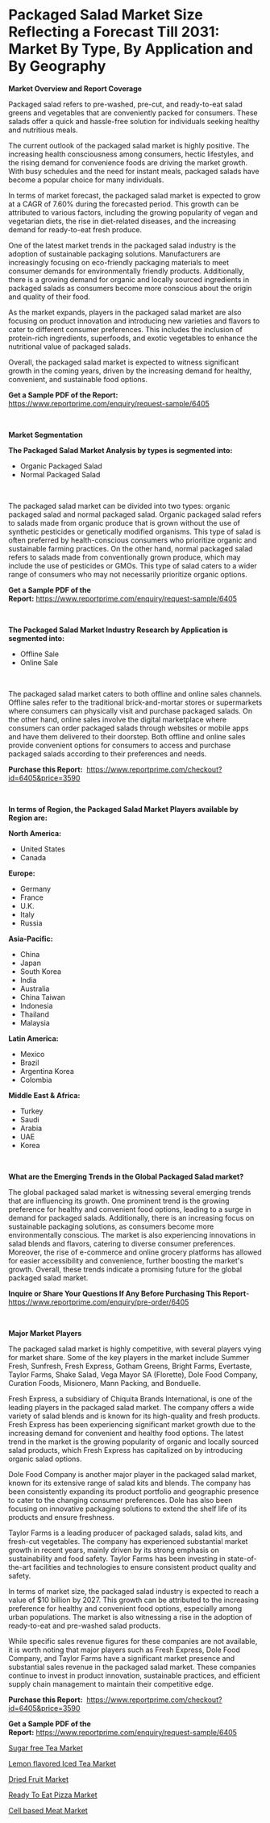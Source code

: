 <p><h1>Packaged Salad Market Size Reflecting a Forecast Till 2031: Market By Type, By Application and By Geography</h1></p><p><strong>Market Overview and Report Coverage</strong></p>
<p><p>Packaged salad refers to pre-washed, pre-cut, and ready-to-eat salad greens and vegetables that are conveniently packed for consumers. These salads offer a quick and hassle-free solution for individuals seeking healthy and nutritious meals.</p><p>The current outlook of the packaged salad market is highly positive. The increasing health consciousness among consumers, hectic lifestyles, and the rising demand for convenience foods are driving the market growth. With busy schedules and the need for instant meals, packaged salads have become a popular choice for many individuals.</p><p>In terms of market forecast, the packaged salad market is expected to grow at a CAGR of 7.60% during the forecasted period. This growth can be attributed to various factors, including the growing popularity of vegan and vegetarian diets, the rise in diet-related diseases, and the increasing demand for ready-to-eat fresh produce.</p><p>One of the latest market trends in the packaged salad industry is the adoption of sustainable packaging solutions. Manufacturers are increasingly focusing on eco-friendly packaging materials to meet consumer demands for environmentally friendly products. Additionally, there is a growing demand for organic and locally sourced ingredients in packaged salads as consumers become more conscious about the origin and quality of their food.</p><p>As the market expands, players in the packaged salad market are also focusing on product innovation and introducing new varieties and flavors to cater to different consumer preferences. This includes the inclusion of protein-rich ingredients, superfoods, and exotic vegetables to enhance the nutritional value of packaged salads.</p><p>Overall, the packaged salad market is expected to witness significant growth in the coming years, driven by the increasing demand for healthy, convenient, and sustainable food options.</p></p>
<p><strong>Get a Sample PDF of the Report:</strong> <a href="https://www.reportprime.com/enquiry/request-sample/6405">https://www.reportprime.com/enquiry/request-sample/6405</a></p>
<p>&nbsp;</p>
<p><strong>Market Segmentation</strong></p>
<p><strong>The Packaged Salad Market Analysis by types is segmented into:</strong></p>
<p><ul><li>Organic Packaged Salad</li><li>Normal Packaged Salad</li></ul></p>
<p>&nbsp;</p>
<p><p>The packaged salad market can be divided into two types: organic packaged salad and normal packaged salad. Organic packaged salad refers to salads made from organic produce that is grown without the use of synthetic pesticides or genetically modified organisms. This type of salad is often preferred by health-conscious consumers who prioritize organic and sustainable farming practices. On the other hand, normal packaged salad refers to salads made from conventionally grown produce, which may include the use of pesticides or GMOs. This type of salad caters to a wider range of consumers who may not necessarily prioritize organic options.</p></p>
<p><strong>Get a Sample PDF of the Report:</strong>&nbsp;<a href="https://www.reportprime.com/enquiry/request-sample/6405">https://www.reportprime.com/enquiry/request-sample/6405</a></p>
<p>&nbsp;</p>
<p><strong>The Packaged Salad Market Industry Research by Application is segmented into:</strong></p>
<p><ul><li>Offline Sale</li><li>Online Sale</li></ul></p>
<p>&nbsp;</p>
<p><p>The packaged salad market caters to both offline and online sales channels. Offline sales refer to the traditional brick-and-mortar stores or supermarkets where consumers can physically visit and purchase packaged salads. On the other hand, online sales involve the digital marketplace where consumers can order packaged salads through websites or mobile apps and have them delivered to their doorstep. Both offline and online sales provide convenient options for consumers to access and purchase packaged salads according to their preferences and needs.</p></p>
<p><strong>Purchase this Report:</strong>&nbsp; <a href="https://www.reportprime.com/checkout?id=6405&price=3590">https://www.reportprime.com/checkout?id=6405&price=3590</a></p>
<p>&nbsp;</p>
<p><strong>In terms of Region, the Packaged Salad Market Players available by Region are:</strong></p>
<p>
    <p> <strong> North America: </strong>
        <ul>
            <li>United States</li>
            <li>Canada</li>
        </ul>
        </p> 
    <p> <strong> Europe: </strong>
        <ul>
            <li>Germany</li>
            <li>France</li>
            <li>U.K.</li>
            <li>Italy</li>
            <li>Russia</li>
        </ul>
        </p> 
    <p> <strong> Asia-Pacific: </strong>
        <ul>
            <li>China</li>
            <li>Japan</li>
            <li>South Korea</li>
            <li>India</li>
            <li>Australia</li>
            <li>China Taiwan</li>
            <li>Indonesia</li>
            <li>Thailand</li>
            <li>Malaysia</li>
        </ul>
        </p> 
    <p> <strong> Latin America: </strong>
        <ul>
            <li>Mexico</li>
            <li>Brazil</li>
            <li>Argentina Korea</li>
            <li>Colombia</li>
        </ul>
        </p> 
    <p> <strong> Middle East & Africa: </strong>
        <ul>
            <li>Turkey</li>
            <li>Saudi</li>
            <li>Arabia</li>
            <li>UAE</li>
            <li>Korea</li>
        </ul>
    </p>
    </p>
<p>&nbsp;</p>
<p><strong>What are the Emerging Trends in the Global Packaged Salad market?</strong></p>
<p><p>The global packaged salad market is witnessing several emerging trends that are influencing its growth. One prominent trend is the growing preference for healthy and convenient food options, leading to a surge in demand for packaged salads. Additionally, there is an increasing focus on sustainable packaging solutions, as consumers become more environmentally conscious. The market is also experiencing innovations in salad blends and flavors, catering to diverse consumer preferences. Moreover, the rise of e-commerce and online grocery platforms has allowed for easier accessibility and convenience, further boosting the market's growth. Overall, these trends indicate a promising future for the global packaged salad market.</p></p>
<p><strong>Inquire or Share Your Questions If Any Before Purchasing This Report</strong>- <a href="https://www.reportprime.com/enquiry/pre-order/6405">https://www.reportprime.com/enquiry/pre-order/6405</a></p>
<p>&nbsp;</p>
<p><strong>Major Market Players</strong></p>
<p><p>The packaged salad market is highly competitive, with several players vying for market share. Some of the key players in the market include Summer Fresh, Sunfresh, Fresh Express, Gotham Greens, Bright Farms, Evertaste, Taylor Farms, Shake Salad, Vega Mayor SA (Florette), Dole Food Company, Curation Foods, Misionero, Mann Packing, and Bonduelle.</p><p>Fresh Express, a subsidiary of Chiquita Brands International, is one of the leading players in the packaged salad market. The company offers a wide variety of salad blends and is known for its high-quality and fresh products. Fresh Express has been experiencing significant market growth due to the increasing demand for convenient and healthy food options. The latest trend in the market is the growing popularity of organic and locally sourced salad products, which Fresh Express has capitalized on by introducing organic salad options.</p><p>Dole Food Company is another major player in the packaged salad market, known for its extensive range of salad kits and blends. The company has been consistently expanding its product portfolio and geographic presence to cater to the changing consumer preferences. Dole has also been focusing on innovative packaging solutions to extend the shelf life of its products and ensure freshness.</p><p>Taylor Farms is a leading producer of packaged salads, salad kits, and fresh-cut vegetables. The company has experienced substantial market growth in recent years, mainly driven by its strong emphasis on sustainability and food safety. Taylor Farms has been investing in state-of-the-art facilities and technologies to ensure consistent product quality and safety.</p><p>In terms of market size, the packaged salad industry is expected to reach a value of $10 billion by 2027. This growth can be attributed to the increasing preference for healthy and convenient food options, especially among urban populations. The market is also witnessing a rise in the adoption of ready-to-eat and pre-washed salad products.</p><p>While specific sales revenue figures for these companies are not available, it is worth noting that major players such as Fresh Express, Dole Food Company, and Taylor Farms have a significant market presence and substantial sales revenue in the packaged salad market. These companies continue to invest in product innovation, sustainable practices, and efficient supply chain management to maintain their competitive edge.</p></p>
<p><strong>Purchase this Report:</strong>&nbsp;&nbsp;<a href="https://www.reportprime.com/checkout?id=6405&price=3590">https://www.reportprime.com/checkout?id=6405&price=3590</a></p>
<p></p>
<p><strong>Get a Sample PDF of the Report:</strong>&nbsp;<a href="https://www.reportprime.com/enquiry/request-sample/6405">https://www.reportprime.com/enquiry/request-sample/6405</a></p>
<p><p><a href="https://github.com/rahu1501/Market-Research-Report-List-2/blob/main/sugar-free-tea-market.md">Sugar free Tea Market</a></p><p><a href="https://github.com/rahu1503/Market-Research-Report-List-2/blob/main/lemon-flavored-iced-tea-market.md">Lemon flavored Iced Tea Market</a></p><p><a href="https://github.com/ambrozg/Market-Research-Report-List-2/blob/main/dried-fruit-market.md">Dried Fruit Market</a></p><p><a href="https://github.com/gshchiplitsov/Market-Research-Report-List-2/blob/main/ready-to-eat-pizza-market.md">Ready To Eat Pizza Market</a></p><p><a href="https://github.com/rahu1502/Market-Research-Report-List-2/blob/main/cell-based-meat-market.md">Cell based Meat Market</a></p></p>